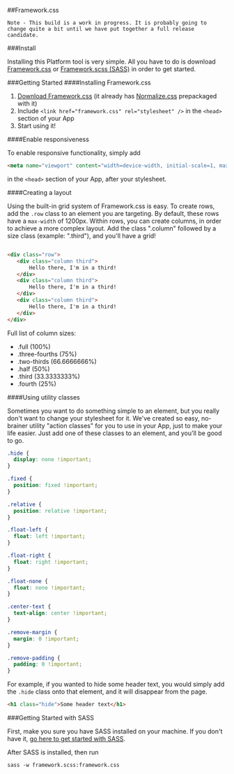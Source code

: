 ##Framework.css

```
Note - This build is a work in progress. It is probably going to change quite a bit until we have put together a full release candidate. 
```

###Install

Installing this Platform tool is very simple. All you have to do is download [Framework.css](https://raw.github.com/samaritanministries/framework.css/master/framework.css) or [Framework.scss (SASS)](https://github.com/samaritanministries/framework.css/tree/master/sass) in order to get started. 

###Getting Started
####Installing Framework.css

1. [Download Framework.css](https://raw.github.com/samaritanministries/framework.css/master/framework.css) (it already has [Normalize.css](http://necolas.github.io/normalize.css/) prepackaged with it)
2. Include `<link href="framework.css" rel="stylesheet" />` in the `<head>` section of your App
3. Start using it!

####Enable responsiveness

To enable responsive functionality, simply add 
``` HTML
<meta name="viewport" content="width=device-width, initial-scale=1, maximum-scale=1, user-scalable=no">
```
in the `<head>` section of your App, after your stylesheet.

####Creating a layout

Using the built-in grid system of Framework.css is easy. To create rows, add the `.row` class to an element you are targeting. By default, these rows have a `max-width` of 1200px. Within rows, you can create columns, in order to achieve a more complex layout. Add the class ".column" followed by a size class (example: ".third"), and you'll have a grid!

``` HTML

<div class="row">
   <div class="column third">
       Hello there, I'm in a third!
   </div>
   <div class="column third">
       Hello there, I'm in a third!
   </div>
   <div class="column third">
       Hello there, I'm in a third!
   </div>
</div>
``` 

Full list of column sizes:

- .full (100%)
- .three-fourths (75%)
- .two-thirds (66.6666666%)
- .half (50%)
- .third (33.3333333%)
- .fourth (25%)

####Using utility classes

Sometimes you want to do something simple to an element, but you really don't want to change your stylesheet for it. We've created so easy, no-brainer utility "action classes" for you to use in your App, just to make your life easier. Just add one of these classes to an element, and you'll be good to go.

``` CSS
.hide {
  display: none !important;
}

.fixed {
  position: fixed !important;
}

.relative {
  position: relative !important;
}

.float-left {
  float: left !important;
}

.float-right {
  float: right !important;
}

.float-none {
  float: none !important;
}

.center-text {
  text-align: center !important;
}

.remove-margin {
  margin: 0 !important;
}

.remove-padding {
  padding: 0 !important;
}
```

For example, if you wanted to hide some header text, you would simply add the `.hide` class onto that element, and it will disappear from the page.

``` HTML
<h1 class="hide">Some header text</h1>
```

###Getting Started with SASS

First, make you sure you have SASS installed on your machine. If you don't have it, [go here to get started with SASS](http://sass-lang.com/install).

After SASS is installed, then run 

``` shell
sass -w framework.scss:framework.css 
```
